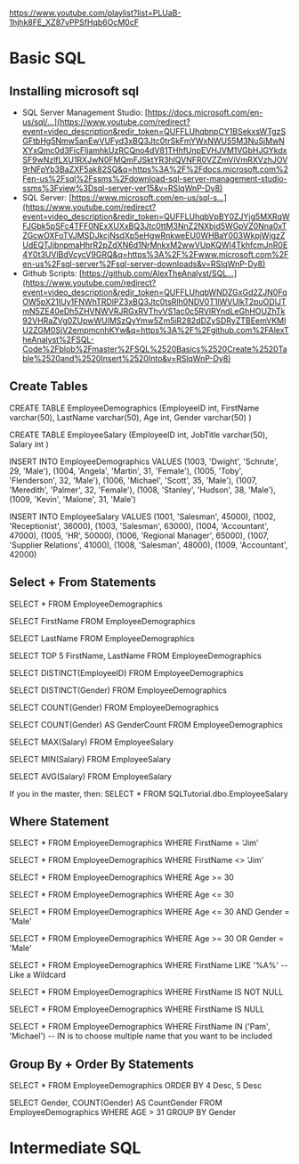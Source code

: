 https://www.youtube.com/playlist?list=PLUaB-1hjhk8FE_XZ87vPPSfHqb6OcM0cF
# Basic SQL
## Installing microsoft sql
- SQL Server Management Studio: [https://docs.microsoft.com/en-us/sql/...](https://www.youtube.com/redirect?event=video_description&redir_token=QUFFLUhqbnpCY1BSekxsWTgzSGFtbHg5Nmw5anEwVUFyd3xBQ3Jtc0trSkFmYWxNWU55M3NuSjMwNXYxQmc0d3FicFljamhkUzRCQno4dV81THhfUnpEVHJVM1VGbHJGYkdxSF9wNzlfLXU1RXJwN0FMQmFJSktYR3hlQVNFR0VZZmViVmRXVzhJOV9rNFpYb3BaZXF5ak82SQ&q=https%3A%2F%2Fdocs.microsoft.com%2Fen-us%2Fsql%2Fssms%2Fdownload-sql-server-management-studio-ssms%3Fview%3Dsql-server-ver15&v=RSlqWnP-Dy8) 
- SQL Server: [https://www.microsoft.com/en-us/sql-s...](https://www.youtube.com/redirect?event=video_description&redir_token=QUFFLUhqbVpBY0ZJYjg5MXRqWFJGbk5pSFc4TFF0NExXUXxBQ3Jtc0ttM3NnZ2NXbjd5WGpVZ0Nna0xTZGcwOXFoTVJMSDJkcjNsdXp5eHgwRnkweEU0WHBaY003WkpjWjgzZUdEQTJjbnpmaHhrR2pZdXN6d1NrMnkxM2wwVUpKQWl4TkhfcmJnR0E4Y0t3UVlBdVcycV9GRQ&q=https%3A%2F%2Fwww.microsoft.com%2Fen-us%2Fsql-server%2Fsql-server-downloads&v=RSlqWnP-Dy8) 
- Github Scripts: [https://github.com/AlexTheAnalyst/SQL...](https://www.youtube.com/redirect?event=video_description&redir_token=QUFFLUhqbWNDZGxGd2ZJN0FqOW5pX21IUy1FNWhTRDlPZ3xBQ3Jtc0tsRlh0NDV0T1lWVUlkT2puODlJTmN5ZE40eDh5ZHVNWVRJRGxRVThvVS1ac0c5RVlRYndLeGhHOUZhTk92VHRaZVg0ZUpwWUlMSzQyYmw5Zm5iR282dDZySDRyZTBEemVKMlU2ZGM0SjV2empmcnhKYw&q=https%3A%2F%2Fgithub.com%2FAlexTheAnalyst%2FSQL-Code%2Fblob%2Fmaster%2FSQL%2520Basics%2520Create%2520Table%2520and%2520Insert%2520Into&v=RSlqWnP-Dy8)
## Create Tables
CREATE TABLE EmployeeDemographics
(EmployeeID int,
FirstName varchar(50),
LastName varchar(50),
Age int,
Gender varchar(50)
)

CREATE TABLE EmployeeSalary
(EmployeeID int,
JobTitle varchar(50),
Salary int
)

INSERT INTO EmployeeDemographics VALUES
(1003, 'Dwight', 'Schrute', 29, 'Male'),
(1004, 'Angela', 'Martin', 31, 'Female'),
(1005, 'Toby', 'Flenderson', 32, 'Male'),
(1006, 'Michael', 'Scott', 35, 'Male'),
(1007, 'Meredith', 'Palmer', 32, 'Female'),
(1008, 'Stanley', 'Hudson', 38, 'Male'),
(1009, 'Kevin', 'Malone', 31, 'Male')

INSERT INTO EmployeeSalary VALUES
(1001, 'Salesman', 45000),
(1002, 'Receptionist', 36000),
(1003, 'Salesman', 63000),
(1004, 'Accountant', 47000),
(1005, 'HR', 50000),
(1006, 'Regional Manager', 65000),
(1007, 'Supplier Relations', 41000),
(1008, 'Salesman', 48000),
(1009, 'Accountant', 42000)
## Select + From Statements
SELECT *
FROM EmployeeDemographics

SELECT FirstName
FROM EmployeeDemographics

SELECT LastName
FROM EmployeeDemographics

SELECT TOP 5 FirstName, LastName
FROM EmployeeDemographics

SELECT DISTINCT(EmployeeID)
FROM EmployeeDemographics

SELECT DISTINCT(Gender)
FROM EmployeeDemographics

SELECT COUNT(Gender)
FROM EmployeeDemographics

SELECT COUNT(Gender) AS GenderCount
FROM EmployeeDemographics

SELECT MAX(Salary)
FROM EmployeeSalary

SELECT MIN(Salary)
FROM EmployeeSalary

SELECT AVG(Salary)
FROM EmployeeSalary

If you in the master, then:
SELECT *
FROM SQLTutorial.dbo.EmployeeSalary

## Where Statement
SELECT *
FROM EmployeeDemographics
WHERE FirstName = 'Jim'

SELECT *
FROM EmployeeDemographics
WHERE FirstName <> 'Jim'

SELECT *
FROM EmployeeDemographics
WHERE Age >= 30

SELECT *
FROM EmployeeDemographics
WHERE Age <= 30

SELECT *
FROM EmployeeDemographics
WHERE Age <= 30 AND Gender = 'Male'

SELECT *
FROM EmployeeDemographics
WHERE Age >= 30 OR Gender = 'Male'

SELECT * 
FROM EmployeeDemographics
WHERE FirstName LIKE '%A%'  -- Like a Wildcard

SELECT *
FROM EmployeeDemographics
WHERE FirstName IS NOT NULL

SELECT *
FROM EmployeeDemographics
WHERE FirstName IS NULL

SELECT *
FROM EmployeeDemographics
WHERE FirstName IN ('Pam', 'Michael')  -- IN is to choose multiple name that you want to be included

## Group By + Order By Statements
SELECT *
FROM EmployeeDemographics
ORDER BY 4 Desc, 5 Desc

SELECT Gender, COUNT(Gender) AS CountGender
FROM EmployeeDemographics
WHERE AGE > 31
GROUP BY Gender
# Intermediate SQL
##